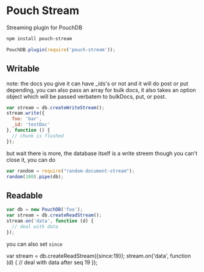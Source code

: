 Pouch Stream
====

Streaming plugin for PouchDB

```bash
npm install pouch-stream
```

```js
PouchDB.plugin(require('pouch-stream'));
```

Writable
---

note: the docs you give it can have _ids's or not and it will do post or put depending, you can also pass an array for bulk docs, it also takes an option object which will be passed verbatem to bulkDocs, put, or post.

```js
var stream = db.createWriteStream();
stream.write({
  foo: 'bar',
  _id: 'testDoc'
}, function () {
  // chunk is flushed
});
```

but wait there is more, the database itself is a write streem though you can't close it, you can do


```js
var random = require("random-document-stream");
random(100).pipe(db);
```

Readable
---

```js
var db = new PouchDB('foo');
var stream = db.createReadStream();
stream.on('data', function (d) {
  // deal with data
});
```

you can also set `since` 

var stream = db.createReadStream({since:19});
stream.on('data', function (d) {
  // deal with data after seq 19
});
